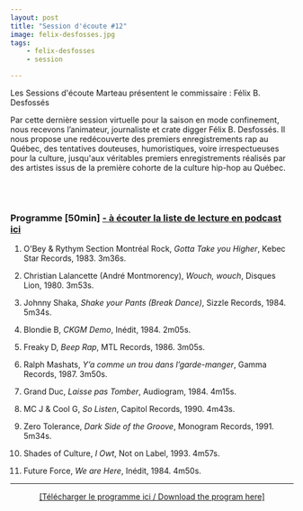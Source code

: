 ```yaml
---
layout: post
title: "Session d'écoute #12"
image: felix-desfosses.jpg
tags: 
    - felix-desfosses
    - session

---
```



Les Sessions d'écoute Marteau présentent le commissaire : Félix B. Desfossés

Par cette dernière session virtuelle pour la saison en mode confinement, nous recevons l’animateur, journaliste et crate digger Félix B. Desfossés. Il nous propose une redécouverte des premiers enregistrements rap au Québec, des tentatives douteuses, humoristiques, voire irrespectueuses pour la culture, jusqu'aux véritables premiers enregistrements réalisés par des artistes issus de la première cohorte de la culture hip-hop au Québec.



<!-- Video -->
    
<!-- ### Vidéo en rattrapage de la discussion notre invité -->

<!-- Video -->

<!-- <center>
<video width="100%" controls>
  <source src="https://vigliensoni.com/sessions-marteau/session-virtuelle/videos/session-11-memo-dumay.mp4#t=181" type="video/mp4">
  Your browser does not support HTML video.
</video>
</center> -->


<br>
<br>


### Programme [50min]  <a href="https://sessionsmarteau.com/musique/#podcasts">- à écouter la liste de lecture en podcast ici </a>




1. O'Bey & Rythym Section Montréal Rock, _Gotta Take you Higher_, Kebec Star Records, 1983. 3m36s.


2. Christian Lalancette (André Montmorency), _Wouch, wouch_, Disques Lion, 1980. 3m53s.

3. Johnny Shaka, _Shake your Pants (Break Dance)_, Sizzle Records, 1984. 5m34s.

4. Blondie B, _CKGM Demo_, Inédit, 1984. 2m05s.

5. Freaky D, _Beep Rap_, MTL Records, 1986. 3m05s.

6. Ralph Mashats, _Y’a comme un trou dans l’garde-manger_, Gamma Records, 1987. 3m50s.

7. Grand Duc, _Laisse pas Tomber_, Audiogram, 1984. 4m15s. 

8. MC J & Cool G, _So Listen_, Capitol Records, 1990. 4m43s.

9. Zero Tolerance, _Dark Side of the Groove_, Monogram Records, 1991. 5m34s.

10. Shades of Culture, _I Owt_, Not on Label, 1993. 4m57s. 

11. Future Force, _We are Here_, Inédit, 1984. 4m50s.





<hr>

<DIV align="center">
<a href="https://sessionsmarteau.com/uploads/session-012/program/Sessions-Marteau-012-Programme.pdf" download>[Télécharger le programme ici / Download the program here] </a>
</DIV>






